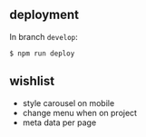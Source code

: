 ## deployment

In branch `develop`:
```cli
$ npm run deploy
```

## wishlist

- style carousel on mobile
- change menu when on project
- meta data per page